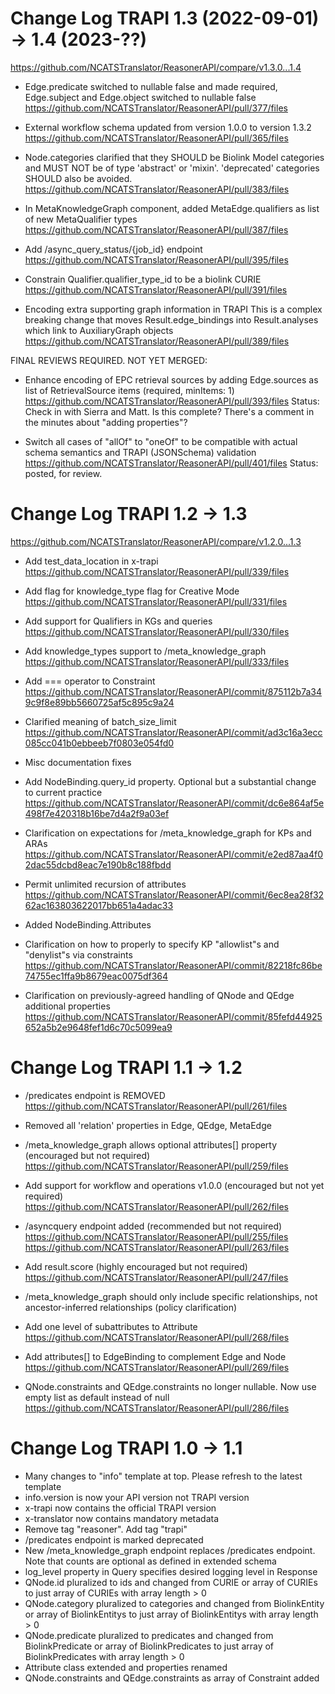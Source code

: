 # Change Log TRAPI 1.3 (2022-09-01) -> 1.4 (2023-??)

https://github.com/NCATSTranslator/ReasonerAPI/compare/v1.3.0...1.4
  
- Edge.predicate switched to nullable false and made required, Edge.subject and Edge.object switched to nullable false
  https://github.com/NCATSTranslator/ReasonerAPI/pull/377/files

- External workflow schema updated from version 1.0.0 to version 1.3.2 
  https://github.com/NCATSTranslator/ReasonerAPI/pull/365/files
  
- Node.categories clarified that they SHOULD be Biolink Model categories and MUST NOT be of type 'abstract' or 'mixin'. 'deprecated' categories SHOULD also be avoided.
  https://github.com/NCATSTranslator/ReasonerAPI/pull/383/files

- In MetaKnowledgeGraph component, added MetaEdge.qualifiers as list of new MetaQualifier types
  https://github.com/NCATSTranslator/ReasonerAPI/pull/387/files
 
- Add /async_query_status/{job_id} endpoint
  https://github.com/NCATSTranslator/ReasonerAPI/pull/395/files
  
- Constrain Qualifier.qualifier_type_id to be a biolink CURIE
  https://github.com/NCATSTranslator/ReasonerAPI/pull/391/files
 
- Encoding extra supporting graph information in TRAPI
  This is a complex breaking change that moves Result.edge_bindings into Result.analyses which link to AuxiliaryGraph objects
  https://github.com/NCATSTranslator/ReasonerAPI/pull/389/files

FINAL REVIEWS REQUIRED. NOT YET MERGED:

- Enhance encoding of EPC retrieval sources by adding Edge.sources as list of RetrievalSource items (required, minItems: 1)
  https://github.com/NCATSTranslator/ReasonerAPI/pull/393/files
  Status: Check in with Sierra and Matt. Is this complete? There's a comment in the minutes about "adding properties"?

- Switch all cases of "allOf" to "oneOf" to be compatible with actual schema semantics and TRAPI (JSONSchema) validation
  https://github.com/NCATSTranslator/ReasonerAPI/pull/401/files
  Status: posted, for review.


# Change Log TRAPI 1.2 -> 1.3

https://github.com/NCATSTranslator/ReasonerAPI/compare/v1.2.0...1.3
  
- Add test_data_location in x-trapi
  https://github.com/NCATSTranslator/ReasonerAPI/pull/339/files

- Add flag for knowledge_type flag for Creative Mode
  https://github.com/NCATSTranslator/ReasonerAPI/pull/331/files

- Add support for Qualifiers in KGs and queries
  https://github.com/NCATSTranslator/ReasonerAPI/pull/330/files

- Add knowledge_types support to /meta_knowledge_graph
  https://github.com/NCATSTranslator/ReasonerAPI/pull/333/files

- Add === operator to Constraint
  https://github.com/NCATSTranslator/ReasonerAPI/commit/875112b7a349c9f8e89bb5660725af5c895c9a24

- Clarified meaning of batch_size_limit
  https://github.com/NCATSTranslator/ReasonerAPI/commit/ad3c16a3ecc085cc041b0ebbeeb7f0803e054fd0

- Misc documentation fixes

- Add NodeBinding.query_id property. Optional but a substantial change to current practice
  https://github.com/NCATSTranslator/ReasonerAPI/commit/dc6e864af5e498f7e420318b16be7d4a2f9a03ef

- Clarification on expectations for /meta_knowledge_graph for KPs and ARAs
  https://github.com/NCATSTranslator/ReasonerAPI/commit/e2ed87aa4f02dac55dcbd8eac7e190b8c188fbdd

- Permit unlimited recursion of attributes
  https://github.com/NCATSTranslator/ReasonerAPI/commit/6ec8ea28f3262ac163803622017bb651a4adac33

- Added NodeBinding.Attributes

- Clarification on how to properly to specify KP "allowlist"s and "denylist"s via constraints
  https://github.com/NCATSTranslator/ReasonerAPI/commit/82218fc86be74755ec1ffa9b8679eac0075df364

- Clarification on previously-agreed handling of QNode and QEdge additional properties
  https://github.com/NCATSTranslator/ReasonerAPI/commit/85fefd44925652a5b2e9648fef1d6c70c5099ea9


# Change Log TRAPI 1.1 -> 1.2
- /predicates endpoint is REMOVED
  https://github.com/NCATSTranslator/ReasonerAPI/pull/261/files

- Removed all 'relation' properties in Edge, QEdge, MetaEdge

- /meta_knowledge_graph allows optional attributes[] property (encouraged but not required)
  https://github.com/NCATSTranslator/ReasonerAPI/pull/259/files

- Add support for workflow and operations v1.0.0 (encouraged but not yet required)
  https://github.com/NCATSTranslator/ReasonerAPI/pull/262/files

- /asyncquery endpoint added (recommended but not required)
  https://github.com/NCATSTranslator/ReasonerAPI/pull/255/files
  https://github.com/NCATSTranslator/ReasonerAPI/pull/263/files

- Add result.score (highly encouraged but not required)
  https://github.com/NCATSTranslator/ReasonerAPI/pull/247/files

- /meta_knowledge_graph should only include specific relationships, not ancestor-inferred relationships (policy clarification)

- Add one level of subattributes to Attribute
  https://github.com/NCATSTranslator/ReasonerAPI/pull/268/files

- Add attributes[] to EdgeBinding to complement Edge and Node
  https://github.com/NCATSTranslator/ReasonerAPI/pull/269/files

- QNode.constraints and QEdge.constraints no longer nullable. Now use empty list as default instead of null
  https://github.com/NCATSTranslator/ReasonerAPI/pull/286/files


# Change Log TRAPI 1.0 -> 1.1
- Many changes to "info" template at top. Please refresh to the latest template
- info.version is now your API version not TRAPI version
- x-trapi now contains the official TRAPI version
- x-translator now contains mandatory metadata
- Remove tag "reasoner". Add tag "trapi"
- /predicates endpoint is marked deprecated
- New /meta_knowledge_graph endpoint replaces /predicates endpoint. Note that counts are optional as defined in extended schema
- log_level property in Query specifies desired logging level in Response
- QNode.id pluralized to ids and changed from CURIE or array of CURIEs to just array of CURIEs with array length > 0
- QNode.category pluralized to categories and changed from BiolinkEntity or array of BiolinkEntitys to just array of BiolinkEntitys with array length > 0
- QNode.predicate pluralized to predicates and changed from BiolinkPredicate or array of BiolinkPredicates to just array of BiolinkPredicates with array length > 0
- Attribute class extended and properties renamed
- QNode.constraints and QEdge.constraints as array of Constraint added
